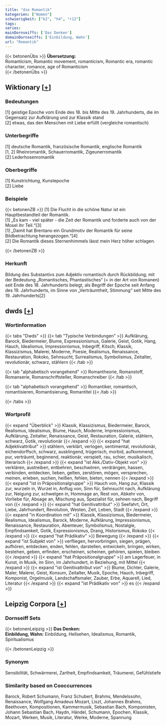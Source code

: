 ```yaml
---
title: "die Romantik"
kategorien: ["Nomen"]
schwierigkeit: ["k2", "h4", "r12"]
tags:
series:
mainDornseiffs: ['Das Denken']
domainDornseiffs: ['Einbildung, Wahn']
url: "Romantik"
---
```


{{< betonenÜbs >}}
**Übersetzung:**  
Romanticism, Romantic movement, romanticism, Romantic era, romantic character, romance, age  of Romanticism  
{{< /betonenÜbs >}}

## Wiktionary [[+](https://de.wiktionary.org/wiki/Romantik)]

### Bedeutungen
[1] geistige Epoche vom Ende des 18. bis Mitte des 19. Jahrhunderts, die im Gegensatz zur Aufklärung und zur Klassik stand  
[2] etwas, das den Menschen mit Liebe erfüllt (vergleiche romantisch)  

### Unterbegriffe
[1] deutsche Romantik, französische Romantik, englische Romantik  
[1, 2] Rheinromantik, Schauerromantik, Zigeunerromantik  
[2] Lederhosenromantik  

### Oberbegriffe
[1] Kunstrichtung, Kunstepoche  
[2] Liebe  

### Beispiele
{{< betonenZB >}}
[1] Die Flucht in die schöne Natur ist ein Hauptbestandteil der Romantik.  
[1] „Es kam - viel später - die Zeit der Romantik und forderte auch von der Mosel ihr Teil.“[3]  
[1] „Damit hat Brentano ein Grundmotiv der Romantik für seine Bildbetrachtung herangezogen.“[4]  
[2] Die Romantik dieses Sternenhimmels lässt mein Herz höher schlagen.  

{{< /betonenZB >}}
### Herkunft
Bildung des Substantivs zum Adjektiv romantisch durch Rückbildung; mit der Bedeutung „Romantisches, Phantastisches“ (= in der Art von Romanen) seit Ende des 18. Jahrhunderts belegt, als Begriff der Epoche seit Anfang des 19. Jahrhunderts, im Sinne von „Verträumtheit, Stimmung“ seit Mitte des 19. Jahrhunderts[2]  



## dwds [[+](https://www.dwds.de/wb/Romantik)]

### Wortinformation
{{< tabs "Dwds" >}}
{{< tab "Typische Verbindungen" >}}
Aufklärung, Barock, Biedermeier, Blume, Expressionismus, Galerie, Geist, Gotik, Hang, Hauch, Idealismus, Impressionismus, Inbegriff, Kitsch, Klassik, Klassizismus, Malerei, Moderne, Poesie, Realismus, Renaissance, Restauration, Rokoko, Sehnsucht, Surrealismus, Symbolismus, Zeitalter, revolutionär, schwarz, stählern
{{< /tab >}}

{{< tab "alphabetisch vorangehend" >}}
Romantheorie, Romanstoff, Romanserie, Romanschriftsteller, Romanschreiber
{{< /tab >}}

{{< tab "alphabetisch vorangehend" >}}
Romantiker, romantisch, romantisieren, Romantisierung, Romantitel
{{< /tab >}}

{{< /tabs >}}

### Wortprofil
{{< expand "Überblick" >}} Klassik, Klassizismus, Biedermeier, Barock, Realismus, Idealismus, Blume, Hauch, Moderne, Impressionismus, Aufklärung, Zeitalter, Renaissance, Geist, Restauration, Galerie, stählern, schwarz, Gotik, revolutionär {{< /expand >}}
{{< expand "hat Adjektivattribut" >}} stählern, verklärt, verlogen, sentimental, revolutionär, eichendorffsch, schwarz, ausklingend, trügerisch, morbid, aufkommend, pur, verträumt, beginnend, reaktionär, verspielt, rau, schier, musikalisch, literarisch {{< /expand >}}
{{< expand "ist Akk./Dativ-Objekt von" >}} verklären, austreiben, entbehren, beschwören, verdrängen, hassen, verbinden, entdecken, lieben, gelten, zerstören, mögen, versprechen, meinen, erleben, suchen, heißen, fehlen, bieten, nennen {{< /expand >}}
{{< expand "ist in Präpositionalgruppe" >}} Hauch von, Hang zur, Klassik zur, wurzeln in, Wurzel in, Anflug von, Sinn für, Sehnsucht nach, Aufklärung zur, Neigung zur, schwelgen in, Hommage an, Rest von, Abkehr von, Vorliebe für, Absage an, Mischung aus, Spezialist für, sehnen nach, Begriff von {{< /expand >}}
{{< expand "hat Genitivattribut" >}} Seefahrt, Ort, Liebe, Jahrhundert, Revolution, Westen, Zeit, Leben, Stadt {{< /expand >}}
{{< expand "in Koordination mit" >}} Klassik, Klassizismus, Biedermeier, Realismus, Idealismus, Barock, Moderne, Aufklärung, Impressionismus, Renaissance, Restauration, Abenteuer, Symbolismus, Nostalgie, Empfindsamkeit, Gotik, Expressionismus, Drang, Historismus, Rokoko {{< /expand >}}
{{< expand "hat Prädikativ" >}} Bewegung {{< /expand >}}
{{< expand "ist Subjekt von" >}} verfliegen, hervorbringen, siegen, prägen, aufhören, entdecken, enden, fehlen, darstellen, entwickeln, bringen, wirken, bestehen, geben, erfinden, erscheinen, scheinen, gehören, spielen, bleiben {{< /expand >}}
{{< expand "hat Präpositionalgruppe" >}} am Lagerfeuer, in Kunst, in Musik, im Sinn, im Jahrhundert, in Beziehung, mit Mittel {{< /expand >}}
{{< expand "ist Genitivattribut von" >}} Blume, Dichter, Galerie, Maler, Malerei, Geist, Konsum, Zeitalter, Musik, Epoche, Hauch, Inbegriff, Komponist, Orgelmusik, Landschaftsmaler, Zauber, Erbe, Aquarell, Lied, Literatur {{< /expand >}}
{{< expand "ist Prädikativ von" >}} es {{< /expand >}}

## Leipzig Corpora [[+](https://corpora.uni-leipzig.de/en/res?word=Romantik&corpusId=deu_newscrawl-public_2018)]

### Dornseiff Sets
{{< betonenLeipzig >}}
**Das Denken:**  
**Einbildung, Wahn:** Einbildung, Hellsehen, Idealismus, Romantik, Spiritualismus  

{{< /betonenLeipzig >}}

### Synonym
Sensibilität, Schwärmerei, Zartheit, Empfindsamkeit, Träumerei, Gefühlstiefe


### Similarity based on Cooccurrences
Barock, Robert Schumann, Franz Schubert, Brahms, Mendelssohn, Renaissance, Wolfgang Amadeus Mozart, Liszt, Johannes Brahms, Beethoven, Kompositionen, Kammermusik, Sebastian Bach, Komponisten, Johann Sebastian Bach, Haydn, Händel, Schumann, Epochen, Klassik, Mozart, Werken, Musik, Literatur, Werke, Moderne, Spannung

